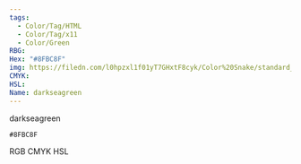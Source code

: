 ```yaml
---
tags:
  - Color/Tag/HTML
  - Color/Tag/x11
  - Color/Green
RBG: 
Hex: "#8FBC8F"
img: https://filedn.com/l0hpzxl1f01yT7GHxtF8cyk/Color%20Snake/standard_csv_to_svg/#8FBC8F.svg
CMYK: 
HSL: 
Name: darkseagreen
---
```

darkseagreen
```palette
#8FBC8F
```
RGB
CMYK
HSL